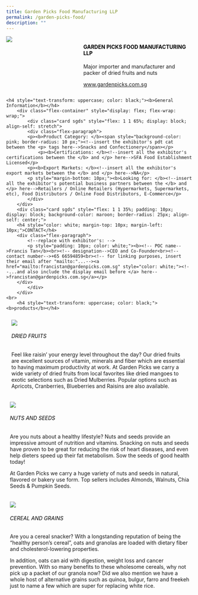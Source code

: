 ```yaml
---
title: Garden Picks Food Manufacturing LLP
permalink: /garden-picks-food/
description: ""
---
```

<div class="flex-paragraph">
		<!--hi there! this is a comment and will provide you with instructional guides-->
		<!--insert booth number here!-->
		<p style="text-transform: uppercase"></p></div>
			<div class="flex-container" style="display: flex; flex-wrap: wrap;">
				<!--insert DOWNLOAD link of company logo between the " marks!-->
			<div class="card sgds" style="flex: 1 1 40%; display: block;"><img src="https://drive.google.com/uc?id=1vs-D2IuWqaHporCim5n9dATr0iorwutG&amp;export=download"></div>
	<div class="card-sgds" style="flex: 1 1 58%; display: block; margin-left: 3px">
		<h4 style="text-transform: uppercase; color: black;"><!--insert the exhibitor's name between the <b> tags here--><b>Garden Picks Food Manufacturing LLP</b></h4><!--insert the exhibitor's description between the <p> tags here-->
		<p>Major importer and manufacturer and packer of dried fruits and nuts</p>
		<!--insert the exhibitor's website link, making sure there is "https:// www." present please. make sure the entire https link goes in between the " marks-->
		<p><a href="https://www.gardenpicks.com.sg" target="_blank"><!--insert the www website link here (no need for https)-->www.gardenpicks.com.sg</a></p>
	</div>
</div>



	<h4 style="text-transform: uppercase; color: black;"><b>General Information</b></h4>
		<div class="flex-container" style="display: flex; flex-wrap: wrap;">
			<div class="card sgds" style="flex: 1 1 65%; display: block; align-self: stretch">
			<div class="flex-paragraph">
			<p><b>Product Category: </b><span style="background-color: pink; border-radius: 10 px;"><!--insert the exhibitor's pdt cat between the <p> tags here-->Snacks and Confectionery</span></p> 
				<p><b>Certifications: </b><!--insert all the exhibitor's certifications between the </b> and </p> here-->SFA Food Establishment Licensed</p>
			<p><b>Export Markets: </b><!--insert all the exhibitor's export markets between the </b> and </p> here-->NA</p>
			<p style="margin-bottom: 10px;"><b>Looking for: </b><!--insert all the exhibitor's potential business partners between the </b> and </p> here-->Retailers / Online Retailers (Hypermarkets, Supermarkets, etc), Food Distributors / Online Food Distributors, E-Commerce</p>
			</div>
		</div>
		<div class="card sgds" style="flex: 1 1 35%; padding: 10px; display: block; background-color: maroon; border-radius: 25px; align-self: center;">
		<h4 style="color: white; margin-top: 10px; margin-left: 10px;">CONTACT</h4>
		<div class="flex-paragraph">
			<!--replace with exhibitor's: -->
			<p style="padding: 10px; color: white;"><b><!-- POC name-->Francis Tan</b><br><!-- designation-->CEO and Co-Founder<br><!--contact number-->+65 66594859<br><!-- for linking purposes, insert their email after "mailto:"...--><a href="mailto:francistan@gardenpicks.com.sg" style="color: white;"><!--...and also include the display email before </a> here-->francistan@gardenpicks.com.sg</a></p>
		</div>
			</div>
		</div>
	<br>
		<h4 style="text-transform: uppercase; color: black;"><b>products</b></h4>
<div style="display: flex; flex-wrap: wrap;">
&nbsp; <div class="card sgds" style="flex: 1 1 47%; margin: 10px; display: block;"><!--insert the exhibitor's DOWNLOAD image for product between the " marks here-->
	<div class="flex-image" style="display: block;"><img src="https://drive.google.com/u/0/uc?id=1MicOEqWwPv7l6BvFVw_iWyCrbsL03o-P&amp;export=download"></div>
	<div class="flex-paragraph">
		<h6 style="text-transform: uppercase; color: black;"><!--insert product name before </h6> and product description after <p>-->Dried Fruits</h6>
		<p>Feel like raisin’ your energy level throughout the day? Our dried fruits are excellent sources of vitamin, minerals and fiber which are essential to having maximum productivity at work. At Garden Picks we carry a wide variety of dried fruits from local favorites like dried mangoes to exotic selections such as Dried Mulberries. Popular options such as Apricots, Cranberries, Blueberries and Raisins are also available.</p></div>
	</div>
		<div class="card sgds" style="flex: 1 1 47%; margin: 10px; display: block;">
		<div class="flex-image" style="display: block;"><img src="https://drive.google.com/uc?id=1s91aVnchafKO0W2QUoXmjVzkjw1dnRJO&amp;export=download"></div>
	<div class="flex-paragraph">
		<h6 style="text-transform: uppercase; color: black;">  
Nuts and Seeds</h6>
		<p>Are you nuts about a healthy lifestyle? Nuts and seeds provide an impressive amount of nutrition and vitamins. Snacking on nuts and seeds have proven to be great for reducing the risk of heart diseases, and even help dieters speed up their fat metabolism. Sow the seeds of good health today!

At Garden Picks we carry a huge variety of nuts and seeds in natural, flavored or bakery use form. Top sellers includes Almonds, Walnuts, Chia Seeds &amp; Pumpkin Seeds.</p></div>
	</div>
		<div class="card sgds" style="flex: 1 1 47%; margin: 10px; display: block;">
		<div class="flex-image" style="display: block;"><img src="https://drive.google.com/uc?id=17YRp4difx4LE7p3eLh8OtFcVEz8GTeYD&amp;export=download"></div>
	<div class="flex-paragraph">
		<h6 style="text-transform: uppercase; color: black;">Cereal and Grains</h6>
		<p>Are you a cereal snacker? With a longstanding reputation of being the “healthy person’s cereal”, oats and granolas are loaded with dietary fiber and cholesterol-lowering properties.

In addition, oats can aid with digestion, weight loss and cancer prevention. With so many benefits to these wholesome cereals, why not pick up a packet of our granola now? Did we also mention we have a whole host of alternative grains such as quinoa, bulgur, farro and freekeh just to name a few which are super for replacing white rice.</p></div>
		</div>
	</div>